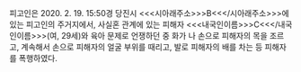 피고인은 2020. 2. 19. 15:50경 당진시 <<<시아래주소>>>B<<</시아래주소>>>에 있는 피고인의 주거지에서, 사실혼 관계에 있는 피해자 <<<내국인이름>>>C<<</내국인이름>>>(여, 29세)와 육아 문제로 언쟁하던 중 화가 나 손으로 피해자의 목을 조르고, 계속해서 손으로 피해자의 얼굴 부위를 때리고, 발로 피해자의 배를 차는 등 피해자를 폭행하였다.